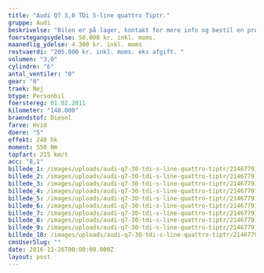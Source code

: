 ```yaml
---
title: "Audi Q7 3,0 TDi S-line quattro Tiptr."
gruppe: Audi
beskrivelse: "Bilen er på lager, kontakt for mere info og bestil en prøvetur.\n\n - Fri km. \n\n - Klar til levering.\n\n - Mulighed for mekaniskgaranti.\n\n  ✔ Ingen km-begrænsning: Kør så meget du vil i hele perioden.\n\n ✔ Garantiforsikring tilbydes: Ingen uventede værksteds regninger.\n\n ✔ Mulighed for billig forsikring \n\n ✔ Vaskekort til Cirkel K: Vask bilen i hele landet hos Cirkel K.\n\n ✔ Skal vi hjælpe dig med at finde drømmebilen, tilbyder vi Danmarks bedste leasingpakker.\n\n  \n"
foerstegangsydelse: 50.000 kr. inkl. moms.
maanedlig_ydelse: 4.300 kr. inkl. moms
restvaerdi: "205.000 kr. inkl. moms. eks afgift. "
volumen: "3,0"
cylindre: "6"
antal_ventiler: "0"
gear: "8"
traek: Nej
btype: Personbil
foerstereg: 01.02.2011
kilometer: "148.000"
braendstof: Diesel
farve: Hvid
doere: "5"
effekt: 240 hk
moment: 550 Nm
topfart: 215 km/t
acc: "8,1"
billede_1: /images/uploads/audi-q7-30-tdi-s-line-quattro-tiptr/2146779101.jpg
billede_2: /images/uploads/audi-q7-30-tdi-s-line-quattro-tiptr/2146779101_1.jpg
billede_3: /images/uploads/audi-q7-30-tdi-s-line-quattro-tiptr/2146779101_2.jpg
billede_4: /images/uploads/audi-q7-30-tdi-s-line-quattro-tiptr/2146779101_3.jpg
billede_5: /images/uploads/audi-q7-30-tdi-s-line-quattro-tiptr/2146779101_4.jpg
billede_6: /images/uploads/audi-q7-30-tdi-s-line-quattro-tiptr/2146779101_5.jpg
billede_7: /images/uploads/audi-q7-30-tdi-s-line-quattro-tiptr/2146779101_6.jpg
billede_8: /images/uploads/audi-q7-30-tdi-s-line-quattro-tiptr/2146779101_7.jpg
billede_9: /images/uploads/audi-q7-30-tdi-s-line-quattro-tiptr/2146779101_8.jpg
billede_10: /images/uploads/audi-q7-30-tdi-s-line-quattro-tiptr/2146779101_9.jpg
cmsUserSlug: ""
date: 2016-11-26T00:00:00.000Z
layout: post
---
```


